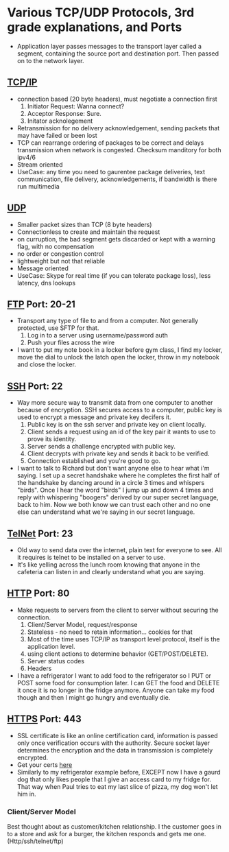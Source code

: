 # Various TCP/UDP Protocols, 3rd grade explanations, and Ports

- Application layer passes messages to the transport layer called a segment, containing the source port and destination port.  Then passed on to the network layer.

## [TCP/IP](https://en.wikipedia.org/wiki/Internet_protocol_suite)

- connection based (20 byte headers), must negotiate a connection first
    1. Initiator Request: Wanna connect?
    1. Acceptor Response: Sure.
    1. Initator acknolegement
- Retransmission for no delivery acknowledgement, sending packets that may have failed or been lost
- TCP can rearrange ordering of packages to be correct and delays transmission when network is congested.  Checksum manditory for both ipv4/6
- Stream oriented
- UseCase: any time you need to gaurentee package deliveries, text communication, file delivery, acknowledgements, if bandwidth is there run multimedia

## [UDP](https://en.wikipedia.org/wiki/User_Datagram_Protocol)

- Smaller packet sizes than TCP (8 byte headers)
- Connectionless to create and maintain the request
- on curruption, the bad segment gets discarded or kept with a warning flag, with no compensation
- no order or congestion control
- lightweight but not that reliable
- Message oriented
- UseCase: Skype for real time (if you can tolerate package loss), less latency, dns lookups

## [FTP](https://en.wikipedia.org/wiki/File_Transfer_Protocol) Port: 20-21

- Transport any type of file to and from a computer. Not generally protected, use SFTP for that.
    1. Log in to a server using username/password auth
    1. Push your files across the wire
- I want to put my note book in a locker before gym class, I find my locker, move the dial to unlock the latch open the locker, throw in my notebook and close the locker.

## [SSH](https://en.wikipedia.org/wiki/Secure_Shell) Port: 22

- Way more secure way to transmit data from one computer to another because of encryption.  SSH secures access to a computer, public key is used to encrypt a message and private key decifers it.
    1. Public key is on the ssh server and private key on client locally.
    1. Client sends a request using an id of the key pair it wants to use to prove its identity.
    1. Server sends a challenge encrypted with public key.
    1. Client decrypts with private key and sends it back to be verified.
    1. Connection established and you're good to go.
- I want to talk to Richard but don't want anyone else to hear what i'm saying. I set up a secret handshake where he completes the first half of the handshake by dancing around in a circle 3 times and whispers "birds".  Once I hear the word "birds" I jump up and down 4 times and reply with whispering "boogers" derived by our super secret language, back to him. Now we both know we can trust each other and no one else can understand what we're saying in our secret language.

## [TelNet](https://en.wikipedia.org/wiki/Telnet) Port: 23

- Old way to send data over the internet, plain text for everyone to see. All it requires is telnet to be installed on a server to use.
- It's like yelling across the lunch room knowing that anyone in the cafeteria can listen in and clearly understand what you are saying.

## [HTTP](https://en.wikipedia.org/wiki/Hypertext_Transfer_Protocol) Port: 80

- Make requests to servers from the client to server without securing the connection.
    1. Client/Server Model, request/response
    1. Stateless - no need to retain information... cookies for that
    1. Most of the time uses TCP/IP as transport level protocol, itself is the application level.
    1. using client actions to determine behavior (GET/POST/DELETE).
    1. Server status codes
    1. Headers
- I have a refrigerator I want to add food to the refrigerator so I PUT or POST some food for consumption later.  I can GET the food and DELETE it once it is no longer in the fridge anymore.  Anyone can take my food though and then I might go hungry and eventually die.

## [HTTPS](https://en.wikipedia.org/wiki/HTTPS) Port: 443

- SSL certificate is like an online certification card, information is passed only once verification occurs with the authority. Secure socket layer determines the encryption and the data in transmission is completely encrypted.
- Get your certs [here](https://letsencrypt.org/)
- Similarly to my refrigerator example before, EXCEPT now I have a gaurd dog that only likes people that I give an access card to my fridge for.  That way when Paul tries to eat my last slice of pizza, my dog won't let him in.

### Client/Server Model

Best thought about as customer/kitchen relationship.  I the customer goes in to a store and ask for a burger, the kitchen responds and gets me one. (Http/ssh/telnet/ftp)